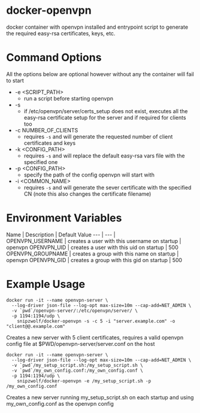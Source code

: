 # docker-openvpn

docker container with openvpn installed and entrypoint script to generate the required easy-rsa certificates, keys, etc.

# Command Options

All the options below are optional however without any the container will fail to start

* -e <SCRIPT_PATH>
  * run a script before starting openvpn
* -s
  * if /etc/openvpn/server/certs_setup does not exist, executes all the easy-rsa certificate setup for the server and if required for clients too
* -c NUMBER_OF_CLIENTS
  * requires ```-s``` and will generate the requested number of client certificates and keys
* -k <CONFIG_PATH>
  * requires ```-s``` and will replace the default easy-rsa vars file with the specified one
* -p <CONFIG_PATH>
  * specify the path of the config openvpn will start with
* -i <COMMON_NAME>
  * requires ```-s``` and will generate the sever certificate with the specified CN (note this also changes the certificate filename)

# Environment Variables

Name | Description | Default Value
--- | --- |  
OPENVPN_USERNAME | creates a user with this username on startup | openvpn
OPENVPN_UID | creates a user with this uid on startup | 500
OPENVPN_GROUPNAME | creates a group with this name on startup | openvpn
OPENVPN_GID | creates a group with this gid on startup | 500

# Example Usage

```
docker run -it --name openvpn-server \
  --log-driver json-file --log-opt max-size=10m --cap-add=NET_ADMIN \
  -v `pwd`/openvpn-server/:/etc/openvpn/server/ \
  -p 1194:1194/udp \
    snipzwolf/docker-openvpn -s -c 5 -i "server.example.com" -o "client@@.example.com"
```
Creates a new server with 5 client certificates, requires a valid openvpn config file at $PWD/openvpn-server/server.conf on the host

```
docker run -it --name openvpn-server \
  --log-driver json-file --log-opt max-size=10m --cap-add=NET_ADMIN \
  -v `pwd`/my_setup_script.sh:/my_setup_script.sh \
  -v `pwd`/my_own_config.conf:/my_own_config.conf \
  -p 1194:1194/udp \
    snipzwolf/docker-openvpn -e /my_setup_script.sh -p /my_own_config.conf
```
Creates a new server running my_setup_script.sh on each startup and using my_own_config.conf as the openvpn config

<!--
## Useful Commands
* ``` openssl x509 -text -noout -in blah.crt ```
  * inside the container to dump the
-->
